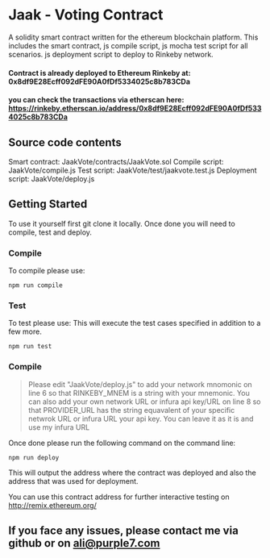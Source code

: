 # Jaak - Voting Contract

A solidity smart contract written for the ethereum blockchain platform. 
This includes the smart contract, js compile script, js mocha test script for all scenarios. js deployment script to deploy to Rinkeby network.

#### Contract is already deployed to Ethereum Rinkeby at: 0x8df9E28Ecff092dFE90A0fDf5334025c8b783CDa

#### you can check the transactions via etherscan here: https://rinkeby.etherscan.io/address/0x8df9E28Ecff092dFE90A0fDf5334025c8b783CDa


## Source code contents

Smart contract: JaakVote/contracts/JaakVote.sol
Compile script: JaakVote/compile.js
Test script: JaakVote/test/jaakvote.test.js
Deployment script: JaakVote/deploy.js

## Getting Started

To use it yourself first git clone it locally. Once done you will need to compile, test and deploy.

### Compile
To compile please use:

```
npm run compile
```

### Test
To test please use:
This will execute the test cases specified in addition to a few more.

```
npm run test
```

### Compile
>Please edit "JaakVote/deploy.js" to add your network mnomonic on line 6 so that RINKEBY_MNEM is a string with
>your mnemonic. You can also add your own network URL or infura api key/URL on line 8 so that PROVIDER_URL has 
>the string equavalent of your specific netwrok URL or infura URL your api key. You can leave it as it is and use
>my infura URL

Once done please run the following command on the command line:

```
npm run deploy
```
This will output the address where the contract was deployed and also the address that was used for deployment.

You can use this contract address for further interactive testing on http://remix.ethereum.org/ 

## If you face any issues, please contact me via github or on ali@purple7.com